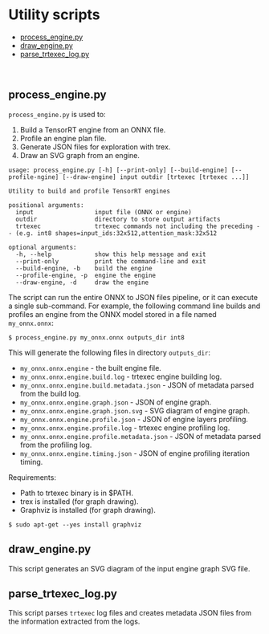 # Utility scripts
  * [process_engine.py](#process-enginepy)
  * [draw_engine.py](#draw-enginepy)
  * [parse_trtexec_log.py](#parse-trtexec-logpy)

<br>

## process_engine.py

`process_engine.py` is used to:
1. Build a TensorRT engine from an ONNX file.
2. Profile an engine plan file.
3. Generate JSON files for exploration with trex.
4. Draw an SVG graph from an engine.

```
usage: process_engine.py [-h] [--print-only] [--build-engine] [--profile-ngine] [--draw-engine] input outdir [trtexec [trtexec ...]]

Utility to build and profile TensorRT engines

positional arguments:
  input                 input file (ONNX or engine)
  outdir                directory to store output artifacts
  trtexec               trtexec commands not including the preceding -- (e.g. int8 shapes=input_ids:32x512,attention_mask:32x512

optional arguments:
  -h, --help            show this help message and exit
  --print-only          print the command-line and exit
  --build-engine, -b    build the engine
  --profile-engine, -p  engine the engine
  --draw-engine, -d     draw the engine
```

The script can run the entire ONNX to JSON files pipeline, or it can execute a single sub-command. For example, the following command line builds and profiles an engine from the ONNX model stored in a file named `my_onnx.onnx`:
```
$ process_engine.py my_onnx.onnx outputs_dir int8
```

This will generate the following files in directory `outputs_dir`:
* `my_onnx.onnx.engine` - the built engine file.
* `my_onnx.onnx.engine.build.log` - trtexec engine building log.
* `my_onnx.onnx.engine.build.metadata.json` - JSON of metadata parsed from the build log.
* `my_onnx.onnx.engine.graph.json` - JSON of engine graph.
* `my_onnx.onnx.engine.graph.json.svg` - SVG diagram of engine graph.
* `my_onnx.onnx.engine.profile.json` - JSON of engine layers profiling.
* `my_onnx.onnx.engine.profile.log` - trtexec engine profiling log.
* `my_onnx.onnx.engine.profile.metadata.json` - JSON of metadata parsed from the profiling log.
* `my_onnx.onnx.engine.timing.json` - JSON of engine profiling iteration timing.


Requirements:
* Path to trtexec binary is in $PATH.
* trex is installed (for graph drawing).
* Graphviz is installed (for graph drawing).
```
$ sudo apt-get --yes install graphviz
```

## draw_engine.py

This script generates an SVG diagram of the input engine graph SVG file.

## parse_trtexec_log.py

This script parses `trtexec` log files and creates metadata JSON files from the information extracted from the logs.
